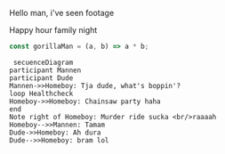 Hello man,
i've seen footage

Happy hour family night

```javascript
const gorillaMan = (a, b) => a * b;
```

```mermaid
 secuenceDiagram
participant Mannen
participant Dude
Mannen->>Homeboy: Tja dude, what's boppin'?
loop Healthcheck
Homeboy->>Homeboy: Chainsaw party haha
end
Note right of Homeboy: Murder ride sucka <br/>raaaah
Homeboy-->>Mannen: Tamam
Dude->>Homeboy: Ah dura
Dude-->>Homeboy: bram lol
```
